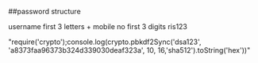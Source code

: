 ##password structure

username first 3 letters + mobile no first 3 digits
ris123



"require('crypto');console.log(crypto.pbkdf2Sync('dsa123', 'a8373faa96373b324d339030deaf323a', 10, 16,'sha512').toString('hex'))"
